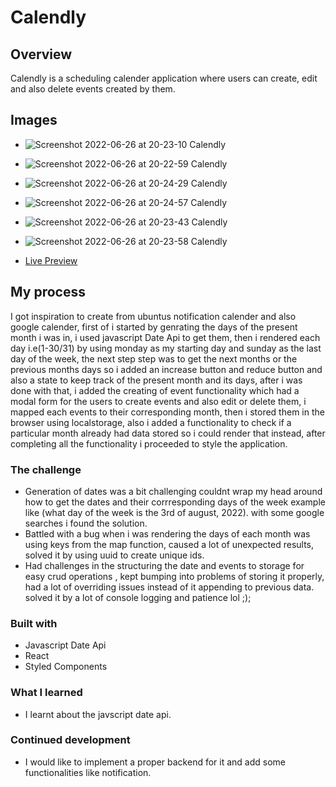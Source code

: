 # Calendly

## Overview

Calendly is a scheduling calender application where users can create, edit and also delete events created by them.

## Images
- ![Screenshot 2022-06-26 at 20-23-10 Calendly](https://user-images.githubusercontent.com/53101939/175830727-ea9e0659-2991-4ec2-8d84-41ea3e07b148.png)

- ![Screenshot 2022-06-26 at 20-22-59 Calendly](https://user-images.githubusercontent.com/53101939/175830736-8dab5e92-0326-4dfd-b60f-f4ba94b2e33d.png)

- ![Screenshot 2022-06-26 at 20-24-29 Calendly](https://user-images.githubusercontent.com/53101939/175830769-ecd195b6-bed0-46fa-a737-424a9b339a40.png)

- ![Screenshot 2022-06-26 at 20-24-57 Calendly](https://user-images.githubusercontent.com/53101939/175830775-590c90f8-edb6-4c2b-9a64-7408a9b6b8da.png)

- ![Screenshot 2022-06-26 at 20-23-43 Calendly](https://user-images.githubusercontent.com/53101939/175830745-fc836257-3fd4-4edd-a622-fed8794065f8.png)

- ![Screenshot 2022-06-26 at 20-23-58 Calendly](https://user-images.githubusercontent.com/53101939/175830758-3210a16a-5f82-4de3-9290-63527891742d.png)


- [Live Preview](http://calender-app-beta.vercel.app/)


## My process

I got inspiration to create from ubuntus notification calender and also google calender, first of i started by genrating the days of the present month i was in, i used javascript Date Api to get them, then i rendered each day i.e(1-30/31) by using monday as my starting day and sunday as the last day of the week, the next step step was to get the next months or the previous months days so i added an increase button and reduce button and also a state to keep track of the present month and its days, after i was done with that, i added the creating of event functionality which had a modal form for the users to create events and also edit or delete them, i mapped each events to their corresponding month, then i stored them in the browser using localstorage, also i added a functionality to check if a particular month already had data stored so i could render that instead, after completing all the functionality i proceeded to style the application.

### The challenge

-   Generation of dates was a bit challenging couldnt wrap my head around how to get the dates and their corrresponding days of the week example like (what day of the week is the 3rd of august, 2022). with some google searches i found the solution.
-   Battled with a bug when i was rendering the days of each month was using keys from the map function, caused a lot of unexpected results, solved it by using uuid to create unique ids.
-   Had challenges in the structuring the date and events to storage for easy crud operations , kept bumping into problems of storing it properly, had a lot of overriding issues instead of it appending to previous data. solved it by a lot of console logging and patience lol ;);

### Built with

-   Javascript Date Api
-   React
-   Styled Components

### What I learned

-   I learnt about the javscript date api.

### Continued development

-   I would like to implement a proper backend for it and add some functionalities like notification.
